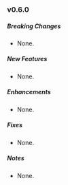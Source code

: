 ### v0.6.0

##### Breaking Changes
* None.

##### New Features
* None.

##### Enhancements
* None.

##### Fixes
* None.

##### Notes
* None.